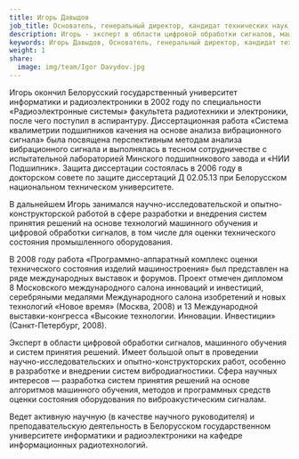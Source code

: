 ```yaml
---
title: Игорь Давыдов
job_title: Основатель, генеральный директор, кандидат технических наук, доцент
description: Игорь - эксперт в области цифровой обработки сигналов, машинного обучения и систем принятия решений. Имеет большой опыт в проведении научно-исследовательских и опытно-конструкторских работ, особенно в разработке и внедрении систем вибродиагностики.
keywords: Игорь Давыдов, Основатель, генеральный директор, кандидат технических наук, доцент, Вибробокс, VibroBox
weight: 1
share:
  image: img/team/Igor Davydov.jpg
---
```

Игорь окончил Белорусский государственный университет информатики и радиоэлектроники в 2002 году по специальности «Радиоэлектронные системы» факультета радиотехники и электроники, после чего поступил в аспирантуру. Диссертационная работа «Система квалиметрии подшипников качения на основе анализа вибрационного сигнала» была посвящена перспективным методам анализа вибрационного сигнала и выполнялась в тесном сотрудничестве с испытательной лабораторией Минского подшипникового завода и «НИИ Подшипник». Защита диссертации состоялась в 2006 году в докторском совете по защите диссертаций Д 02.05.13 при Белорусском национальном техническом университете.

В дальнейшем Игорь занимался научно-исследовательской и опытно-конструкторской работой в сфере разработки и внедрения систем принятия решений на основе технологий машинного обучения и цифровой обработки сигналов, в том числе для оценки технического состояния промышленного оборудования.

В 2008 году работа «Программно-аппаратный комплекс оценки технического состояния изделий машиностроения» был представлен на ряде международных выставок и форумов. Проект отмечен дипломом 8 Московского международного салона инноваций и инвестиций, серебряными медалями Международного салона изобретений и новых технологий «Новое время» (Москва, 2008) и 13 Международной выставки-конгресса «Высокие технологии. Инновации. Инвестиции» (Санкт-Петербург, 2008).

Эксперт в области цифровой обработки сигналов, машинного обучения и систем принятия решений. Имеет большой опыт в проведении научно-исследовательских и опытно-конструкторских работ, особенно в разработке и внедрении систем вибродиагностики. Сфера научных интересов — разработка систем принятия решений на основе алгоритмов машинного обучения, методов и программных средств оценки состояния оборудования по виброакустическим сигналам.

Ведет активную научную (в качестве научного руководителя) и преподавательскую деятельность в Белорусском государственном университете информатики и радиоэлектроники на кафедре информационных радиотехнологий.
